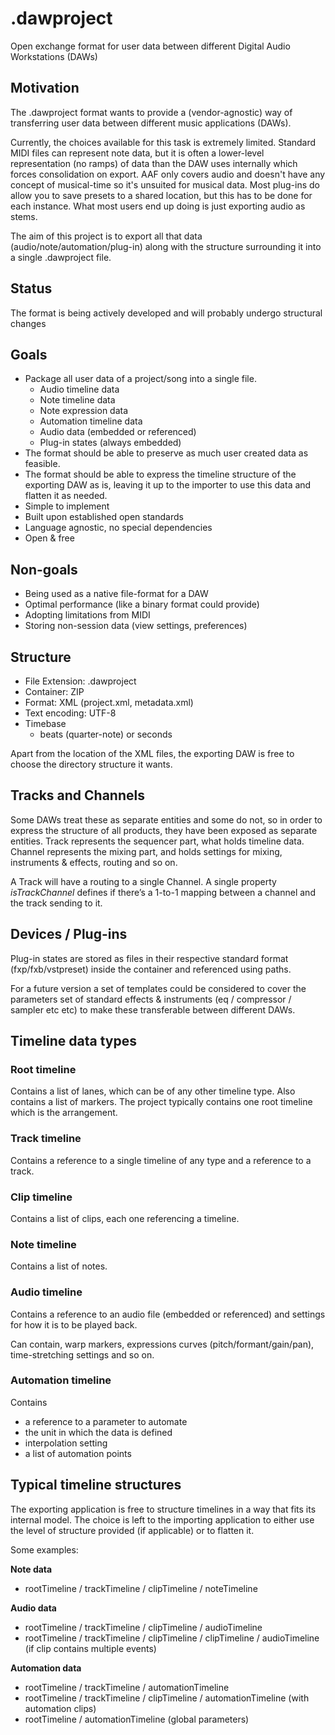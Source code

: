 # .dawproject

Open exchange format for user data between different Digital Audio Workstations (DAWs)

## Motivation

The .dawproject format wants to provide a (vendor-agnostic) way of transferring user data between different music applications (DAWs).

Currently, the choices available for this task is extremely limited. 
Standard MIDI files can represent note data, but it is often a lower-level representation (no ramps) of data than the DAW uses internally which forces consolidation on export. AAF only covers audio and doesn't have any concept of musical-time so it's unsuited for musical data. Most plug-ins do allow you to save presets to a shared location, but this has to be done for each instance. What most users end up doing is just exporting audio as stems.

The aim of this project is to export all that data (audio/note/automation/plug-in) along with the structure surrounding it into a single .dawproject file.

## Status

The format is being actively developed and will probably undergo structural changes

## Goals

* Package all user data of a project/song into a single file.
  * Audio timeline data
  * Note timeline data
  * Note expression data
  * Automation timeline data
  * Audio data (embedded or referenced)
  * Plug-in states (always embedded)
* The format should be able to preserve as much user created data as feasible.
* The format should be able to express the timeline structure of the exporting DAW as is, leaving it up to the importer to use this data and flatten it as needed.
* Simple to implement
* Built upon established open standards
* Language agnostic, no special dependencies
* Open & free

## Non-goals

* Being used as a native file-format for a DAW
* Optimal performance (like a binary format could provide)
* Adopting limitations from MIDI
* Storing non-session data (view settings, preferences)

## Structure

* File Extension: .dawproject
* Container: ZIP
* Format: XML (project.xml, metadata.xml)
* Text encoding: UTF-8
* Timebase
  * beats (quarter-note) or seconds
  
Apart from the location of the XML files, the exporting DAW is free to choose the directory structure it wants.

## Tracks and Channels

Some DAWs treat these as separate entities and some do not, so in order to express the structure of all products, they have been exposed as separate entities.
Track represents the sequencer part, what holds timeline data.
Channel represents the mixing part, and holds settings for mixing, instruments & effects, routing and so on.

A Track will have a routing to a single Channel. A single property *isTrackChannel* defines if there’s a 1-to-1 mapping between a channel and the track sending to it.

## Devices / Plug-ins
Plug-in states are stored as files in their respective standard format (fxp/fxb/vstpreset) inside the container and referenced using paths.

For a future version a set of templates could be considered to cover the parameters set of standard effects & instruments (eq / compressor / sampler etc etc) to make these transferable between different DAWs.

## Timeline data types

### Root timeline
Contains a list of lanes, which can be of any other timeline type. Also contains a list of markers. The project typically contains one root timeline which is the arrangement.
### Track timeline
Contains a reference to a single timeline of any type and a reference to a track.
### Clip timeline
Contains a list of clips, each one referencing a timeline.
### Note timeline
Contains a list of notes.
### Audio timeline
Contains a reference to an audio file (embedded or referenced) and settings for how it is to be played back.

Can contain, warp markers, expressions curves (pitch/formant/gain/pan), time-stretching settings and so on.

### Automation timeline

Contains
* a reference to a parameter to automate
* the unit in which the data is defined
* interpolation setting
* a list of automation points

## Typical timeline structures

The exporting application is free to structure timelines in a way that fits its internal model. 
The choice is left to the importing application to either use the level of structure provided (if applicable) or to flatten it. 

Some examples:

**Note data**

* rootTimeline / trackTimeline / clipTimeline / noteTimeline

**Audio data**
* rootTimeline / trackTimeline / clipTimeline  / audioTimeline
* rootTimeline / trackTimeline / clipTimeline  / clipTimeline  / audioTimeline  (if clip contains multiple events)

**Automation data**
* rootTimeline / trackTimeline / automationTimeline
* rootTimeline / trackTimeline / clipTimeline / automationTimeline (with automation clips)
* rootTimeline / automationTimeline (global parameters)
